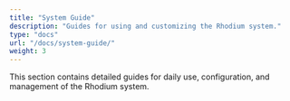 ```yaml
---
title: "System Guide"
description: "Guides for using and customizing the Rhodium system."
type: "docs"
url: "/docs/system-guide/"
weight: 3
---
```


This section contains detailed guides for daily use, configuration, and management of the Rhodium system.
